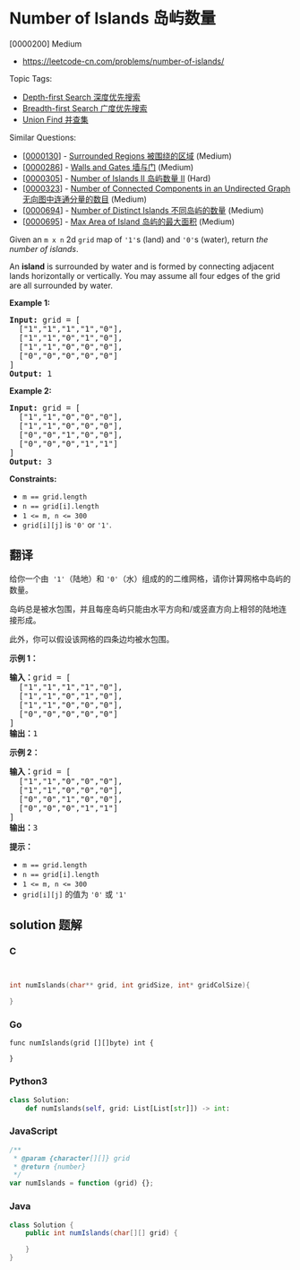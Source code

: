 # Number of Islands 岛屿数量

[0000200] Medium

- https://leetcode-cn.com/problems/number-of-islands/

Topic Tags:

- [Depth-first Search 深度优先搜索](https://leetcode-cn.com/tag/depth-first-search/)
- [Breadth-first Search 广度优先搜索](https://leetcode-cn.com/tag/breadth-first-search/)
- [Union Find 并查集](https://leetcode-cn.com/tag/union-find/)

Similar Questions:

- [[0000130](https://leetcode-cn.com/problems/surrounded-regions/)] - [Surrounded Regions 被围绕的区域](./0000130.surrounded-regions.md) (Medium)
- [[0000286](https://leetcode-cn.com/problems/walls-and-gates/)] - [Walls and Gates 墙与门](./0000286.walls-and-gates.md) (Medium)
- [[0000305](https://leetcode-cn.com/problems/number-of-islands-ii/)] - [Number of Islands II 岛屿数量 II](./0000305.number-of-islands-ii.md) (Hard)
- [[0000323](https://leetcode-cn.com/problems/number-of-connected-components-in-an-undirected-graph/)] - [Number of Connected Components in an Undirected Graph 无向图中连通分量的数目](./0000323.number-of-connected-components-in-an-undirected-graph.md) (Medium)
- [[0000694](https://leetcode-cn.com/problems/number-of-distinct-islands/)] - [Number of Distinct Islands 不同岛屿的数量](./0000694.number-of-distinct-islands.md) (Medium)
- [[0000695](https://leetcode-cn.com/problems/max-area-of-island/)] - [Max Area of Island 岛屿的最大面积](./0000695.max-area-of-island.md) (Medium)

Given an `m x n` 2d `grid` map of `'1'`s (land) and `'0'`s (water), return _the number of islands_.

An **island** is surrounded by water and is formed by connecting adjacent lands horizontally or vertically. You may assume all four edges of the grid are all surrounded by water.

**Example 1:**

<pre><strong>Input:</strong> grid = [
  ["1","1","1","1","0"],
  ["1","1","0","1","0"],
  ["1","1","0","0","0"],
  ["0","0","0","0","0"]
]
<strong>Output:</strong> 1
</pre>

**Example 2:**

<pre><strong>Input:</strong> grid = [
  ["1","1","0","0","0"],
  ["1","1","0","0","0"],
  ["0","0","1","0","0"],
  ["0","0","0","1","1"]
]
<strong>Output:</strong> 3
</pre>

**Constraints:**

- `m == grid.length`
- `n == grid[i].length`
- `1 <= m, n <= 300`
- `grid[i][j]` is `'0'` or `'1'`.

## 翻译

给你一个由  `'1'`（陆地）和 `'0'`（水）组成的的二维网格，请你计算网格中岛屿的数量。

岛屿总是被水包围，并且每座岛屿只能由水平方向和/或竖直方向上相邻的陆地连接形成。

此外，你可以假设该网格的四条边均被水包围。

**示例 1：**

<pre><strong>输入：</strong>grid = [
  ["1","1","1","1","0"],
  ["1","1","0","1","0"],
  ["1","1","0","0","0"],
  ["0","0","0","0","0"]
]
<strong>输出：</strong>1
</pre>

**示例 2：**

<pre><strong>输入：</strong>grid = [
  ["1","1","0","0","0"],
  ["1","1","0","0","0"],
  ["0","0","1","0","0"],
  ["0","0","0","1","1"]
]
<strong>输出：</strong>3
</pre>

**提示：**

- `m == grid.length`
- `n == grid[i].length`
- `1 <= m, n <= 300`
- `grid[i][j]` 的值为 `'0'` 或 `'1'`

## solution 题解

### C

```c


int numIslands(char** grid, int gridSize, int* gridColSize){

}
```

### Go

```golang
func numIslands(grid [][]byte) int {

}
```

### Python3

```python
class Solution:
    def numIslands(self, grid: List[List[str]]) -> int:
```

### JavaScript

```javascript
/**
 * @param {character[][]} grid
 * @return {number}
 */
var numIslands = function (grid) {};
```

### Java

```java
class Solution {
    public int numIslands(char[][] grid) {

    }
}
```
